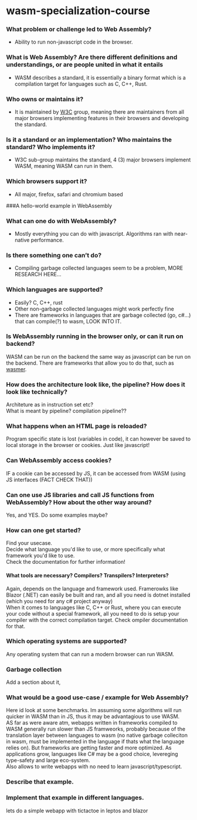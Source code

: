 # wasm-specialization-course

### What problem or challenge led to Web Assembly?
- Ability to run non-javascript code in the browser.

### What is Web Assembly? Are there different definitions and understandings, or are people united in what it entails
- WASM describes a standard, it is essentially a binary format which is a compilation target for languages such as C, C++, Rust.

### Who owns or maintains it?
- It is maintained by [W3C](https://www.w3.org/community/webassembly/)  group, meaning there are maintainers from all major browsers implementing features in their browsers and developing the standard.

### Is it a standard or an implementation? Who maintains the standard? Who implements it?
- W3C sub-group maintains the standard, 4 (3) major browsers implement WASM, meaning WASM can run in them.

### Which browsers support it?
- All major, firefox, safari and chromium based

###A hello-world example in WebAssembly

### What can one do with WebAssembly?
- Mostly everything you can do with javascript. Algorithms ran with near-native performance.

### Is there something one can’t do?
- Compiling garbage collected languages seem to be a problem, MORE RESEARCH HERE...

### Which languages are supported?
- Easily? C, C++, rust
- Other non-garbage collected languages might work perfectly fine
- There are frameworks in languages that are garbage collected (go, c#...) that can compile(?) to wasm, LOOK INTO IT.
### Is WebAssembly running in the browser only, or can it run on backend?
WASM can be run on the backend the same way as javascript can be run on the backend. There are frameworks that allow you to do that, such as [wasmer](https://wasmer.io/).

### How does the architecture look like, the pipeline? How does it look like technically?
Architeture as in instruction set etc?  
What is meant by pipeline? compilation pipeline??  

### What happens when an HTML page is reloaded?
Program specific state is lost (variables in code), it can however be saved to local storage in the browser or cookies. Just like javascript!

### Can WebAssembly access cookies?
IF a cookie can be accessed by JS, it can be accessed from WASM (using JS interfaces (FACT CHECK THAT))

### Can one use JS libraries and call JS functions from WebAssembly? How about the other way around?
Yes, and YES. Do some examples maybe?
### How can one get started?
Find your usecase.  
Decide what language you'd like to use, or more specifically what framework you'd like to use.  
Check the documentation for further information!
#### What tools are necessary? Compilers? Transpilers? Interpreters?
Again, depends on the language and framework used. Framerowks like Blazor (.NET) can easily be built and ran, and all you need is dotnet installed (which you need for any c# project anyway)  
When it comes to languages like C, C++ or Rust, where you can execute your code without a special framework, all you need to do is setup your compiler with the correct compilation target. Check ompiler documentation for that.

### Which operating systems are supported?
Any operating system that can run a modern browser can run WASM.

### Garbage collection
Add a section about it, 
### What would be a good use-case / example for Web Assembly?
Here id look at some benchmarks. Im assuming some algorithms will run quicker in WASM than in JS, thus it may be advantagious to use WASM.  
AS far as were aware atm, webapps written in frameworks compiled to WASM generally run slower than JS framweorks, probably because of the translation layer between languages to wasm (no native garbage colleciton in wasm, must be implemented in the language if thats what the language relies on). But frameworks are getting faster and more optimized. As applications grow, languages like C# may be a good choice, levereging type-safety and large eco-system.  
Also allows to write webapps with no need to learn javascript/typescript.  

### Describe that example.



### Implement that example in different languages.
lets do a simple webapp with tictactoe in leptos and blazor